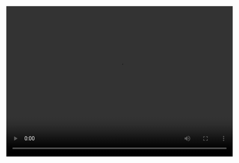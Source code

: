 <video width="600" height="400" controls>
        <source src="https://media.geeksforgeeks.org/wp-content/uploads/20240108102825/mern.mp4" type="video/mp4">
            GeeksforGeeks
    </video>
